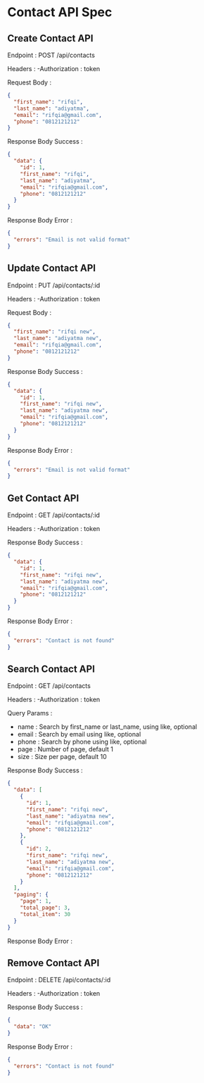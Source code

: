 # Contact API Spec

## Create Contact API

Endpoint : POST /api/contacts

Headers :
-Authorization : token

Request Body :

```json
{
  "first_name": "rifqi",
  "last_name": "adiyatma",
  "email": "rifqia@gmail.com",
  "phone": "0812121212"
}
```

Response Body Success :

```json
{
  "data": {
    "id": 1,
    "first_name": "rifqi",
    "last_name": "adiyatma",
    "email": "rifqia@gmail.com",
    "phone": "0812121212"
  }
}
```

Response Body Error :

```json
{
  "errors": "Email is not valid format"
}
```

## Update Contact API

Endpoint : PUT /api/contacts/:id

Headers :
-Authorization : token

Request Body :

```json
{
  "first_name": "rifqi new",
  "last_name": "adiyatma new",
  "email": "rifqia@gmail.com",
  "phone": "0812121212"
}
```

Response Body Success :

```json
{
  "data": {
    "id": 1,
    "first_name": "rifqi new",
    "last_name": "adiyatma new",
    "email": "rifqia@gmail.com",
    "phone": "0812121212"
  }
}
```

Response Body Error :

```json
{
  "errors": "Email is not valid format"
}
```

## Get Contact API

Endpoint : GET /api/contacts/:id

Headers :
-Authorization : token

Response Body Success :

```json
{
  "data": {
    "id": 1,
    "first_name": "rifqi new",
    "last_name": "adiyatma new",
    "email": "rifqia@gmail.com",
    "phone": "0812121212"
  }
}
```

Response Body Error :

```json
{
  "errors": "Contact is not found"
}
```

## Search Contact API

Endpoint : GET /api/contacts

Headers :
-Authorization : token

Query Params :

- name : Search by first_name or last_name, using like, optional
- email : Search by email using like, optional
- phone : Search by phone using like, optional
- page : Number of page, default 1
- size : Size per page, default 10

Response Body Success :

```json
{
  "data": [
    {
      "id": 1,
      "first_name": "rifqi new",
      "last_name": "adiyatma new",
      "email": "rifqia@gmail.com",
      "phone": "0812121212"
    },
    {
      "id": 2,
      "first_name": "rifqi new",
      "last_name": "adiyatma new",
      "email": "rifqia@gmail.com",
      "phone": "0812121212"
    }
  ],
  "paging": {
    "page": 1,
    "total_page": 3,
    "total_item": 30
  }
}
```

Response Body Error :

## Remove Contact API

Endpoint : DELETE /api/contacts/:id

Headers :
-Authorization : token

Response Body Success :

```json
{
  "data": "OK"
}
```

Response Body Error :

```json
{
  "errors": "Contact is not found"
}
```
